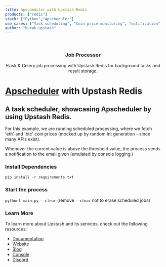 ```yaml
---
title: Apscheduler with Upstash Redis
products: ["redis"]
stack: ["Python","Apscheduler"]
use_cases: ["Task scheduling", "Coin price monitoring", "notification"]
author: "burak-upstash"
---
```



<br />
<div align="center">


  <h3 align="center">Job Processor</h3>

  <p align="center">
    Flask & Celery job processing with Upstash Redis for background tasks and result storage.

  </p>
</div>



# [Apscheduler](https://github.com/agronholm/apscheduler) with Upstash Redis

## A task scheduler, showcasing Apscheduler by using Upstash Redis.
For this example, we are running scheduled processing, where we fetch 'eth' and 'btc' coin prices (mocked up by random int generation - since many APIs exist).

Whenever the current value is above the threshold value, the process sends a notification to the email given (emulated by console logging.) 

### Install Dependencies
`pip install -r requirements.txt` 

### Start the process
`python3 main.py --clear` (remove `--clear` not to erase scheduled jobs)

### Learn More

To learn more about Upstash and its services, check out the following resources:

- [Documentation](https://docs.upstash.com)
- [Website](https://upstash.com)
- [Blog](https://upstash.com/blog)
- [Console](https://console.upstash.com)
- [Discord](https://upstash.com/discord)
